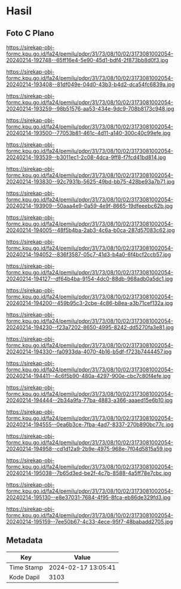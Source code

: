 # Hasil

## Foto C Plano

https://sirekap-obj-formc.kpu.go.id/fa24/pemilu/pdpr/31/73/08/10/02/3173081002054-20240214-192748--65ff16e4-5e90-45d1-bdf4-2f873bb8d0f3.jpg

https://sirekap-obj-formc.kpu.go.id/fa24/pemilu/pdpr/31/73/08/10/02/3173081002054-20240214-193408--81df049e-04d0-43b3-b4d2-dca54fc6839a.jpg

https://sirekap-obj-formc.kpu.go.id/fa24/pemilu/pdpr/31/73/08/10/02/3173081002054-20240214-193259--98b51576-aa53-434e-9dc9-708b8173c948.jpg

https://sirekap-obj-formc.kpu.go.id/fa24/pemilu/pdpr/31/73/08/10/02/3173081002054-20240214-193500--77053b81-461c-4d11-a140-300c40c99efe.jpg

https://sirekap-obj-formc.kpu.go.id/fa24/pemilu/pdpr/31/73/08/10/02/3173081002054-20240214-193539--b3011ec1-2c08-4dca-9ff8-f7fcd41bd814.jpg

https://sirekap-obj-formc.kpu.go.id/fa24/pemilu/pdpr/31/73/08/10/02/3173081002054-20240214-193830--92c7931b-5625-49bd-bb75-428be93a7b71.jpg

https://sirekap-obj-formc.kpu.go.id/fa24/pemilu/pdpr/31/73/08/10/02/3173081002054-20240214-193909--50aaa4e9-0a59-4e9f-8665-19dfeeebc62b.jpg

https://sirekap-obj-formc.kpu.go.id/fa24/pemilu/pdpr/31/73/08/10/02/3173081002054-20240214-194005--48f5b4ba-2ab3-4c6a-b0ca-287d57083c62.jpg

https://sirekap-obj-formc.kpu.go.id/fa24/pemilu/pdpr/31/73/08/10/02/3173081002054-20240214-194052--836f3587-05c7-41d3-b4a0-6f4bcf2ccb57.jpg

https://sirekap-obj-formc.kpu.go.id/fa24/pemilu/pdpr/31/73/08/10/02/3173081002054-20240214-194127--df64b4ba-9154-4dc0-88db-968adb0a5dc1.jpg

https://sirekap-obj-formc.kpu.go.id/fa24/pemilu/pdpr/31/73/08/10/02/3173081002054-20240214-194200--459b95c3-2cbe-4c86-b8ea-a3b71cef132a.jpg

https://sirekap-obj-formc.kpu.go.id/fa24/pemilu/pdpr/31/73/08/10/02/3173081002054-20240214-194230--f23a7202-8650-4995-8242-dd5270fa3e81.jpg

https://sirekap-obj-formc.kpu.go.id/fa24/pemilu/pdpr/31/73/08/10/02/3173081002054-20240214-194330--fa0933da-4070-4b16-b5df-f723b7444457.jpg

https://sirekap-obj-formc.kpu.go.id/fa24/pemilu/pdpr/31/73/08/10/02/3173081002054-20240214-194411--4c6f5b90-480a-4297-900e-cbc7c80f4efe.jpg

https://sirekap-obj-formc.kpu.go.id/fa24/pemilu/pdpr/31/73/08/10/02/3173081002054-20240214-194444--2b34a9fa-77ba-4883-a366-aaaed15e6b10.jpg

https://sirekap-obj-formc.kpu.go.id/fa24/pemilu/pdpr/31/73/08/10/02/3173081002054-20240214-194555--0ea6b3ce-7fba-4ad7-8337-270b890bc77c.jpg

https://sirekap-obj-formc.kpu.go.id/fa24/pemilu/pdpr/31/73/08/10/02/3173081002054-20240214-194958--cd1d12a9-2b9e-4975-968e-7f04d5815a59.jpg

https://sirekap-obj-formc.kpu.go.id/fa24/pemilu/pdpr/31/73/08/10/02/3173081002054-20240214-195038--7b65d3ed-be2f-4c7b-8588-4a5ff78e7cbc.jpg

https://sirekap-obj-formc.kpu.go.id/fa24/pemilu/pdpr/31/73/08/10/02/3173081002054-20240214-195130--e8e37031-7684-4f95-8fca-eb86de329fd3.jpg

https://sirekap-obj-formc.kpu.go.id/fa24/pemilu/pdpr/31/73/08/10/02/3173081002054-20240214-195159--7ee50b67-4c33-4ece-95f7-48babadd2705.jpg


## Metadata

| Key        | Value               |
| ---------- | ------------------- |
| Time Stamp | 2024-02-17 13:05:41 |
| Kode Dapil | 3103                |



